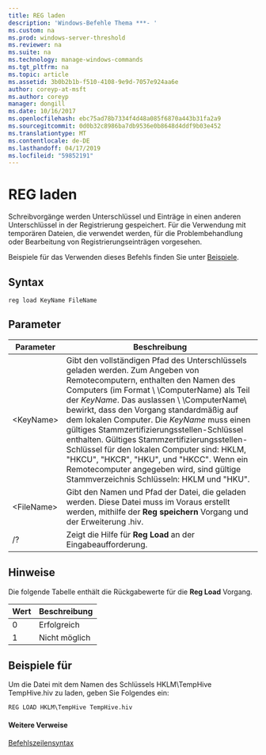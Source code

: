 ```yaml
---
title: REG laden
description: 'Windows-Befehle Thema ***- '
ms.custom: na
ms.prod: windows-server-threshold
ms.reviewer: na
ms.suite: na
ms.technology: manage-windows-commands
ms.tgt_pltfrm: na
ms.topic: article
ms.assetid: 3b0b2b1b-f510-4108-9e9d-7057e924aa6e
author: coreyp-at-msft
ms.author: coreyp
manager: dongill
ms.date: 10/16/2017
ms.openlocfilehash: ebc75ad78b7334f4d48a085f6870a443b31fa2a9
ms.sourcegitcommit: 0d0b32c8986ba7db9536e0b8648d4ddf9b03e452
ms.translationtype: MT
ms.contentlocale: de-DE
ms.lasthandoff: 04/17/2019
ms.locfileid: "59852191"
---
```

# <a name="reg-load"></a>REG laden



Schreibvorgänge werden Unterschlüssel und Einträge in einen anderen Unterschlüssel in der Registrierung gespeichert. Für die Verwendung mit temporären Dateien, die verwendet werden, für die Problembehandlung oder Bearbeitung von Registrierungseinträgen vorgesehen.

Beispiele für das Verwenden dieses Befehls finden Sie unter [Beispiele](#BKMK_examples).

## <a name="syntax"></a>Syntax

```
reg load KeyName FileName
```

## <a name="parameters"></a>Parameter

|Parameter|Beschreibung|
|---------|-----------|
|\<KeyName>|Gibt den vollständigen Pfad des Unterschlüssels geladen werden. Zum Angeben von Remotecomputern, enthalten den Namen des Computers (im Format \\ \\ComputerName\) als Teil der *KeyName*. Das auslassen \\ \\ComputerName\ bewirkt, dass den Vorgang standardmäßig auf dem lokalen Computer. Die *KeyName* muss einen gültiges Stammzertifizierungsstellen-Schlüssel enthalten. Gültiges Stammzertifizierungsstellen-Schlüssel für den lokalen Computer sind: HKLM, "HKCU", "HKCR", "HKU", und "HKCC". Wenn ein Remotecomputer angegeben wird, sind gültige Stammverzeichnis Schlüsseln: HKLM und "HKU".|
|\<FileName>|Gibt den Namen und Pfad der Datei, die geladen werden. Diese Datei muss im Voraus erstellt werden, mithilfe der **Reg speichern** Vorgang und der Erweiterung .hiv.|
|/?|Zeigt die Hilfe für **Reg Load** an der Eingabeaufforderung.|

## <a name="remarks"></a>Hinweise

Die folgende Tabelle enthält die Rückgabewerte für die **Reg Load** Vorgang.

|Wert|Beschreibung|
|-----|-----------|
|0|Erfolgreich|
|1|Nicht möglich|

## <a name="BKMK_examples"></a>Beispiele für

Um die Datei mit dem Namen des Schlüssels HKLM\TempHive TempHive.hiv zu laden, geben Sie Folgendes ein:
```
REG LOAD HKLM\TempHive TempHive.hiv
```

#### <a name="additional-references"></a>Weitere Verweise

[Befehlszeilensyntax](command-line-syntax-key.md)